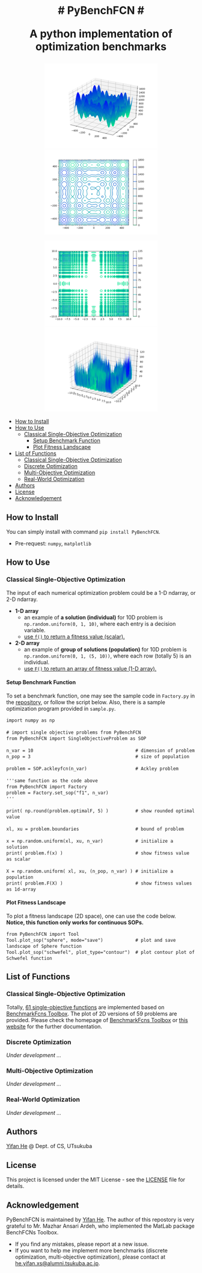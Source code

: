 <h1>
<p align="center"># PyBenchFCN #</p>
<p align="center">A python implementation of optimization benchmarks</p>
</h1>

<p align="center">
<img src="./image/f51_3D.png" width=300><img src="./image/f51_2D.png" width=300></p>
<p align="center"><img src="./image/f58_2D.png" width=300><img src="./image/f58_3D.png" width=300></p>

- [How to Install](#how-to-install)
- [How to Use](#how-to-use)
  - [Classical Single-Objective Optimization](#classical-single-objective-optimization)
    - [Setup Benchmark Function](#setup-benchmark-function)
    - [Plot Fitness Landscape](#plot-fitness-landscape)
- [List of Functions](#list-of-functions)
  - [Classical Single-Objective Optimization](#classical-single-objective-optimization-1)
  - [Discrete Optimization](#discrete-optimization)
  - [Multi-Objective Optimization](#multi-objective-optimization)
  - [Real-World Optimization](#real-world-optimization)
- [Authors](#authors)
- [License](#license)
- [Acknowledgement](#acknowledgement)

## How to Install

You can simply install with command ```pip install PyBenchFCN```.
- Pre-request: ```numpy```, ```matplotlib```

## How to Use

### Classical Single-Objective Optimization

The input of each numerical optimization problem could be a 1-D ndarray, or 2-D ndarray.
- **1-D array**
  - an example of **a solution (individual)** for 10D problem is ```np.random.uniform(0, 1, 10)```, where each entry is a decision variable.
  - <u>use ```f()``` to return a fitness value (scalar).</u>
- **2-D array**
  - an example of **group of solutions (population)** for 10D problem is ```np.random.uniform(0, 1, (5, 10))```, where each row (totally 5) is an individual.
  - <u>use ```F()``` to return an array of fitness value (1-D array).</u>

#### Setup Benchmark Function

To set a benchmark function, one may see the sample code in ```Factory.py``` in the [repository](https://github.com/Y1fanHE/PyBenchFCN), or follow the script below. Also, there is a sample optimization program provided in ```sample.py```.

```python3
import numpy as np

# import single objective problems from PyBenchFCN
from PyBenchFCN import SingleObjectiveProblem as SOP

n_var = 10                                      # dimension of problem
n_pop = 3                                       # size of population

problem = SOP.ackleyfcn(n_var)                  # Ackley problem

'''same function as the code above
from PyBenchFCN import Factory
problem = Factory.set_sop("f1", n_var)
'''

print( np.round(problem.optimalF, 5) )          # show rounded optimal value

xl, xu = problem.boundaries                     # bound of problem

x = np.random.uniform(xl, xu, n_var)            # initialize a solution
print( problem.f(x) )                           # show fitness value as scalar

X = np.random.uniform( xl, xu, (n_pop, n_var) ) # initialize a population
print( problem.F(X) )                           # show fitness values as 1d-array
```

#### Plot Fitness Landscape

To plot a fitness landscape (2D space), one can use the code below. **Notice, this function only works for continuous SOPs.**

```python3
from PyBenchFCN import Tool
Tool.plot_sop("sphere", mode="save")            # plot and save landscape of Sphere function
Tool.plot_sop("schwefel", plot_type="contour")  # plot contour plot of Schwefel function
```

## List of Functions

### Classical Single-Objective Optimization

Totally, [61 single-objective functions](./SingleObjectiveProblem.md) are implemented based on [BenchmarkFcns Toolbox](http://benchmarkfcns.xyz/). The plot of 2D versions of 59 problems are provided. Please check the homepage of [BenchmarkFcns Toolbox](http://benchmarkfcns.xyz/) or [this website](https://www.sfu.ca/~ssurjano/optimization.html) for the further documentation.

### Discrete Optimization

*Under development ...*

### Multi-Objective Optimization

*Under development ...*

### Real-World Optimization

*Under development ...*

## Authors

[Yifan He](https://y1fanhe.github.io) @ Dept. of CS, UTsukuba

## License

This project is licensed under the MIT License - see the [LICENSE](./LICENSE) file for details.

## Acknowledgement

PyBenchFCN is maintained by [Yifan He](https://y1fanhe.github.io). The author of this repostory is very grateful to Mr. Mazhar Ansari Ardeh, who implemented the MatLab package BenchFCNs Toolbox.

- If you find any mistakes, please report at a new issue.
- If you want to help me implement more benchmarks (discrete optimization, multi-objective optimization), please contact at [he.yifan.xs@alumni.tsukuba.ac.jp](mailto:he.yifan.xs@alumni.tsukuba.ac.jp).
